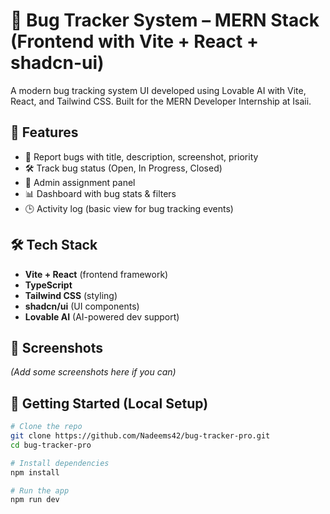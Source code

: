 # 🐞 Bug Tracker System – MERN Stack (Frontend with Vite + React + shadcn-ui)

A modern bug tracking system UI developed using Lovable AI with Vite, React, and Tailwind CSS. Built for the MERN Developer Internship at Isaii.

## 🚀 Features
- 🐛 Report bugs with title, description, screenshot, priority
- 🛠️ Track bug status (Open, In Progress, Closed)
- 👤 Admin assignment panel
- 📊 Dashboard with bug stats & filters
- 🕒 Activity log (basic view for bug tracking events)

## 🛠️ Tech Stack
- **Vite + React** (frontend framework)
- **TypeScript**
- **Tailwind CSS** (styling)
- **shadcn/ui** (UI components)
- **Lovable AI** (AI-powered dev support)

## 📸 Screenshots
*(Add some screenshots here if you can)*

## 🔧 Getting Started (Local Setup)
```bash
# Clone the repo
git clone https://github.com/Nadeems42/bug-tracker-pro.git
cd bug-tracker-pro

# Install dependencies
npm install

# Run the app
npm run dev
